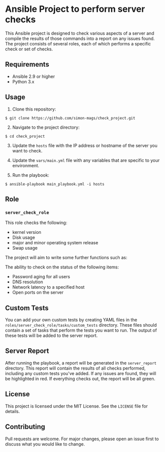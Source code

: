 
# Ansible Project to perform server checks

This Ansible project is designed to check various aspects of a server and compile the results of those commands into a report on any issues found. The project consists of several roles, each of which performs a specific check or set of checks.

## Requirements

- Ansible 2.9 or higher
- Python 3.x

## Usage

1. Clone this repository:

```
$ git clone https://github.com/simon-mags/check_project.git
```

2. Navigate to the project directory:

```
$ cd check_project
```

3. Update the `hosts` file with the IP address or hostname of the server you want to check.

4. Update the `vars/main.yml` file with any variables that are specific to your environment.

5. Run the playbook:

```
$ ansible-playbook main_playbook.yml -i hosts
```

## Role

### `server_check_role`

This role checks the following:

- kernel version
- Disk usage
- major and minor operating system release
- Swap usage

The project will aim to write some further functions such as:

The ability to check on the status of the following items:

- Password aging for all users
- DNS resolution
- Network latency to a specified host
- Open ports on the server

## Custom Tests

You can add your own custom tests by creating YAML files in the `roles/server_check_role/tasks/custom_tests` directory. These files should contain a set of tasks that perform the tests you want to run. The output of these tests will be added to the server report.

## Server Report

After running the playbook, a report will be generated in the `server_report` directory. This report will contain the results of all checks performed, including any custom tests you've added. If any issues are found, they will be highlighted in red. If everything checks out, the report will be all green.

## License

This project is licensed under the MIT License. See the `LICENSE` file for details.

## Contributing

Pull requests are welcome. For major changes, please open an issue first to discuss what you would like to change.
